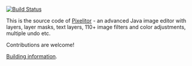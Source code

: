 
[![Build Status](https://travis-ci.com/lbalazscs/Pixelitor.svg?branch=master)](https://travis-ci.com/lbalazscs/Pixelitor)

This is the source code of [Pixelitor](http://pixelitor.sourceforge.net/) - an advanced Java image editor with layers, layer masks, text layers, 110+ image filters and color adjustments, multiple undo etc. 

Contributions are welcome!

[Building information](Developing.md). 


